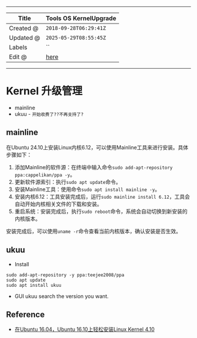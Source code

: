 -----

| Title     | Tools OS KernelUpgrade                              |
| --------- | --------------------------------------------------- |
| Created @ | `2018-09-28T06:29:41Z`                              |
| Updated @ | `2025-05-29T08:55:45Z`                              |
| Labels    | \`\`                                                |
| Edit @    | [here](https://github.com/junxnone/linux/issues/73) |

-----

# Kernel 升级管理

  - mainline
  - ukuu - `开始收费了??不再支持了?`

## mainline

在Ubuntu 24.10上安装Linux内核6.12，可以使用Mainline工具来进行安装。具体步骤如下：

1.  添加Mainline的软件源：在终端中输入命令`sudo add-apt-repository ppa:cappelikan/ppa
    -y`。
2.  更新软件源索引：执行`sudo apt update`命令。
3.  安装Mainline工具：使用命令`sudo apt install mainline -y`。
4.  安装内核6.12：工具安装完成后，运行`sudo mainline install 6.12`，工具会自动开始内核相关文件的下载和安装。
5.  重启系统：安装完成后，执行`sudo reboot`命令，系统会自动切换到新安装的内核版本。

安装完成后，可以使用`uname -r`命令查看当前内核版本，确认安装是否生效。

## ukuu

  - Install

<!-- end list -->

    sudo add-apt-repository -y ppa:teejee2008/ppa
    sudo apt update
    sudo apt install ukuu

  - GUI ukuu search the version you want.

## Reference

  - [在Ubuntu 16.04，Ubuntu 16.10上轻松安装Linux
    Kernel 4.10](https://www.linuxidc.com/Linux/2017-07/145838.htm)
